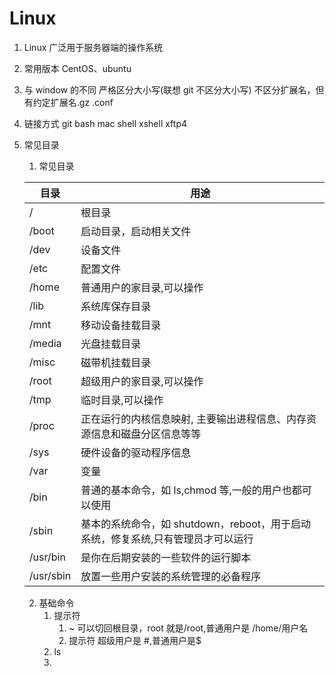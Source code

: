 # Linux

1. Linux
   广泛用于服务器端的操作系统
2. 常用版本
   CentOS、ubuntu
3. 与 window 的不同
   严格区分大小写(联想 git 不区分大小写)
   不区分扩展名，但有约定扩展名.gz .conf
4. 链接方式
   git bash
   mac shell
   xshell
   xftp4
5. 常见目录

   1. 常见目录

   | 目录      | 用途                                                                             |
   | --------- | -------------------------------------------------------------------------------- |
   | /         | 根目录                                                                           |
   | /boot     | 启动目录，启动相关文件                                                           |
   | /dev      | 设备文件                                                                         |
   | /etc      | 配置文件                                                                         |
   | /home     | 普通用户的家目录,可以操作                                                        |
   | /lib      | 系统库保存目录                                                                   |
   | /mnt      | 移动设备挂载目录                                                                 |
   | /media    | 光盘挂载目录                                                                     |
   | /misc     | 磁带机挂载目录                                                                   |
   | /root     | 超级用户的家目录,可以操作                                                        |
   | /tmp      | 临时目录,可以操作                                                                |
   | /proc     | 正在运行的内核信息映射, 主要输出进程信息、内存资源信息和磁盘分区信息等等         |
   | /sys      | 硬件设备的驱动程序信息                                                           |
   | /var      | 变量                                                                             |
   | /bin      | 普通的基本命令，如 ls,chmod 等,一般的用户也都可以使用                            |
   | /sbin     | 基本的系统命令，如 shutdown，reboot，用于启动系统，修复系统,只有管理员才可以运行 |
   | /usr/bin  | 是你在后期安装的一些软件的运行脚本                                               |
   | /usr/sbin | 放置一些用户安装的系统管理的必备程序                                             |

   2. 基础命令
      1. 提示符
         1. ~ 可以切回根目录，root 就是/root,普通用户是 /home/用户名
         2. 提示符 超级用户是 #,普通用户是$
      1. ls
        1. 
